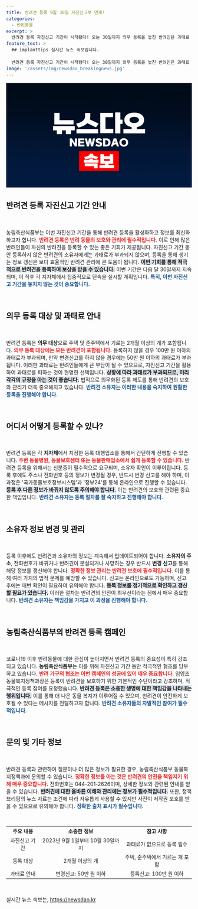```yaml
---
title: 반려견 등록 9월 30일 자진신고로 면제!
categories:
  - 반려동물
excerpt: >
  반려견 등록 자진신고 기간이 시작됐다! 오는 30일까지 의무 등록을 놓친 반려인은 과태료 걱정 없이 등록 가능. 소중한 반려견을 지키는 첫걸음, 지금 바로 확인하세요!
feature_text: >
  ## implanttips 실시간 뉴스 속보입니다.

  반려견 등록 자진신고 기간이 시작됐다! 오는 30일까지 의무 등록을 놓친 반려인은 과태료 걱정 없이 등록 가능. 소중한 반려견을 지키는 첫걸음, 지금 바로 확인하세요!
image: '/assets/img/newsdao_breakingnews.jpg'
---
```


<p><img src="/assets/img/newsdao_breakingnews.jpg" alt="implanttips 속보" /></p>

<h2 data-ke-size="size26">반려견 등록 자진신고 기간 안내</h2>

<p data-ke-size="size16">&nbsp;</p>

<p>농림축산식품부는 이번 자진신고 기간을 통해 반려견 등록을 활성화하고 정보를 최신화하고자 합니다. <b><span style="color: #ee2323;">반려견 등록은 반려 동물의 보호와 관리에 필수적입니다.</span></b> 이로 인해 많은 반려인들이 자신의 반려견을 등록할 수 있는 좋은 기회가 제공됩니다. 자진신고 기간 동안 등록하지 않은 반려견의 소유자에게는 과태료가 부과되지 않으며, 등록을 통해 생기는 정보 갱신은 보다 효율적인 반려견 관리에 큰 도움이 됩니다. <b><span style="background-color: #21538527;">이번 기회를 통해 적극적으로 반려견을 등록하여 보상을 받을 수 있습니다.</span></b> 이번 기간은 다음 달 30일까지 지속되며, 이 직후 각 지자체에서 집중적으로 단속을 실시할 계획입니다. <b><span style="color: #1a5490;">특히, 이번 자진신고 기간을 놓치지 않는 것이 중요합니다.</span></b> </p>

<p data-ke-size="size16">&nbsp;</p>

<h2 data-ke-size="size26">의무 등록 대상 및 과태료 안내</h2>

<p data-ke-size="size16">&nbsp;</p>

<p>반려견 등록은 <b>의무 대상</b>으로 주택 및 준주택에서 기르는 2개월 이상의 개가 포함됩니다. <b><span style="color: #ee2323;">의무 등록 대상에는 모든 반려견이 포함됩니다.</span></b> 등록하지 않을 경우 100만 원 이하의 과태료가 부과되며, 만약 변경신고를 하지 않을 경우에는 50만 원 이하의 과태료가 부과됩니다. 이러한 과태료는 반려인들에게 큰 부담이 될 수 있으므로, 자진신고 기간을 활용하여 과태료를 피하는 것이 현명한 선택입니다. <b><span style="background-color: #21538527;">상황에 따라 과태료가 부과되므로, 미리 각각의 규정을 아는 것이 좋습니다.</span></b> 법적으로 의무화된 등록 제도를 통해 반려견의 보호와 관리가 더욱 중요해지고 있습니다. <b><span style="color: #1a5490;">반려견 소유자는 이러한 내용을 숙지하여 원활한 등록을 진행해야 합니다.</span></b></p>

<p data-ke-size="size16">&nbsp;</p>

<h2 data-ke-size="size26">어디서 어떻게 등록할 수 있나?</h2>

<p data-ke-size="size16">&nbsp;</p>

<p>반려견 등록은 각 <b>지자체</b>에서 지정한 등록 대행업소를 통해서 간단하게 진행할 수 있습니다. <b><span style="color: #ee2323;">주변 동물병원, 동물보호센터 또는 동물판매업소에서 쉽게 등록할 수 있습니다.</span></b> 반려견 등록을 위해서는 신분증이 필수적으로 요구되며, 소유자 확인이 이루어집니다. 등록 후에도 주소나 전화번호 등의 정보가 변경될 경우, 반드시 변경 신고를 해야 하며, 이 과정은 '국가동물보호정보시스템'과 '정부24'를 통해 온라인으로 진행할 수 있습니다. <b><span style="background-color: #21538527;">등록 후 다른 정보가 바뀌지 않도록 주의해야 합니다.</span></b> 이는 반려견의 보호와 관련된 중요한 책임입니다. <b><span style="color: #1a5490;">반려견 소유자는 등록 절차를 잘 숙지하고 진행해야 합니다.</span></b></p>

<p data-ke-size="size16">&nbsp;</p>

<h2 data-ke-size="size26">소유자 정보 변경 및 관리</h2>

<p data-ke-size="size16">&nbsp;</p>

<p>등록 이후에도 반려견과 소유자의 정보는 계속해서 업데이트되어야 합니다. <b>소유자의 주소</b>, 전화번호가 바뀌거나 반려견이 분실되거나 사망하는 경우 반드시 <b>변경 신고</b>를 통해 해당 정보를 갱신해야 합니다. <b><span style="color: #ee2323;">정확한 정보 관리는 반려견 보호에 필수적입니다.</span></b> 이를 통해 여러 가지의 법적 문제를 예방할 수 있습니다. 신고는 온라인으로도 가능하며, 신고 후에는 매번 확인이 필요하여 유의해야 합니다. <b><span style="background-color: #21538527;">등록 정보를 정기적으로 확인하고 갱신할 필요가 있습니다.</span></b> 이러한 절차는 반려견의 안전이 최우선이라는 점에서 매우 중요합니다. <b><span style="color: #1a5490;">반려견 소유자는 책임감을 가지고 이 과정을 진행해야 합니다.</span></b></p>

<p data-ke-size="size16">&nbsp;</p>

<h2 data-ke-size="size26">농림축산식품부의 반려견 등록 캠페인</h2>

<p data-ke-size="size16">&nbsp;</p>

<p>코로나19 이후 반려동물에 대한 관심이 높아지면서 반려견 등록의 중요성이 특히 강조되고 있습니다. <b>농림축산식품부</b>는 이를 위해 자진신고 기간 동안 적극적인 협조를 당부하고 있습니다. <b><span style="color: #ee2323;">반려 가구의 협조는 이번 캠페인의 성공에 있어 매우 중요합니다.</span></b> 임영조 동물복지정책과장은 등록이 반려견을 보호하기 위한 기본적인 수단이라고 강조하며, 적극적인 등록 참여를 요청했습니다. <b><span style="background-color: #21538527;">반려견 등록은 소중한 생명에 대한 책임감을 나타내는 행위입니다.</span></b> 이를 통해 더 나은 동물 복지가 이루어질 수 있으며, 반려견이 안전하게 보호될 수 있다는 메시지를 전달하고자 합니다. <b><span style="color: #1a5490;">반려견 소유자들의 자발적인 참여가 필수적입니다.</span></b> </p>

<p data-ke-size="size16">&nbsp;</p>

<h2 data-ke-size="size26">문의 및 기타 정보</h2>

<p data-ke-size="size16">&nbsp;</p>

<p>반려견 등록과 관련하여 질문이나 더 많은 정보가 필요한 경우, 농림축산식품부 동물복지정책과에 문의할 수 있습니다. <b><span style="color: #ee2323;">정확한 정보를 아는 것은 반려견의 안전을 책임지기 위해 매우 중요합니다.</span></b> 전화번호는 044-201-2626이며, 상세한 정보와 관련된 안내를 받을 수 있습니다. <b><span style="background-color: #21538527;">반려견에 대한 올바른 이해와 관리에는 정보가 필수적입니다.</span></b> 또한, 정책 브리핑의 뉴스 자료는 조건에 따라 자유롭게 사용할 수 있지만 사진이 저작권 보호를 받을 수 있으므로 유의해야 합니다. <b><span style="color: #1a5490;">정확한 출처 표시가 필수입니다.</span></b> </p>

<p data-ke-size="size16">&nbsp;</p>

<table style="width: 100%; border-collapse: collapse;">
  <tbody>
    <tr>
      <td style="text-align: center; height: 17px;"><b>주요 내용</b></td>
      <td style="text-align: center; height: 17px;"><b>소중한 정보</b></td>
      <td style="text-align: center; height: 17px;"><b>참고 사항</b></td>
    </tr>
    <tr>
      <td style="text-align: center; height: 17px;">자진신고 기간</td>
      <td style="text-align: center; height: 17px;">2023년 9월 1일부터 10월 30일까지</td>
      <td style="text-align: center; height: 17px;">과태료가 없으므로 등록 필수</td>
    </tr>
    <tr>
      <td style="text-align: center; height: 17px;">등록 대상</td>
      <td style="text-align: center; height: 17px;">2개월 이상의 개</td>
      <td style="text-align: center; height: 17px;">주택, 준주택에서 기르는 개 포함</td>
    </tr>
    <tr>
      <td style="text-align: center; height: 17px;">과태료 안내</td>
      <td style="text-align: center; height: 17px;">변경신고: 50만 원 이하</td>
      <td style="text-align: center; height: 17px;">등록신고: 100만 원 이하</td>
    </tr>
  </tbody>
</table>

<p data-ke-size="size16">&nbsp;</p>
실시간 뉴스 속보는, <a href="https://newsdao.kr" rel="dofollow">https://newsdao.kr</a>


